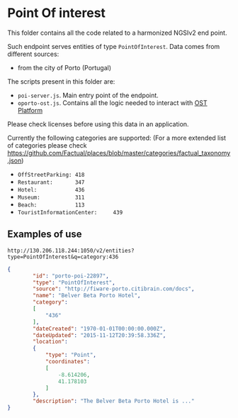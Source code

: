 # Point Of interest

This folder contains all the code related to a harmonized NGSIv2 end point.

Such endpoint serves entities of type `PointOfInterest`. Data comes from different sources:

* from the city of Porto (Portugal)

The scripts present in this folder are:

* `poi-server.js`. Main entry point of the endpoint.
* `oporto-ost.js`. Contains all the logic needed to interact with [OST Platform](https://www.ost.pt/)

Please check licenses before using this data in an application. 

Currently the following categories are supported: (For a more extended list of categories please check https://github.com/Factual/places/blob/master/categories/factual_taxonomy.json)

* ```OffStreetParking: 418```
* ```Restaurant:       347```
* ```Hotel:            436```
* ```Museum:           311```
* ```Beach:            113```
* ```TouristInformationCenter:     439```


## Examples of use 

```
http://130.206.118.244:1050/v2/entities?type=PointOfInterest&q=category:436
```

```json
{
        "id": "porto-poi-22897",
        "type": "PointOfInterest",
        "source": "http://fiware-porto.citibrain.com/docs",
        "name": "Belver Beta Porto Hotel",
        "category":
        [
            "436"
        ],
        "dateCreated": "1970-01-01T00:00:00.000Z",
        "dateUpdated": "2015-11-12T20:39:58.336Z",
        "location":
        {
            "type": "Point",
            "coordinates":
            [
                -8.614206,
                41.178103
            ]
        },
        "description": "The Belver Beta Porto Hotel is ..."
}
```
